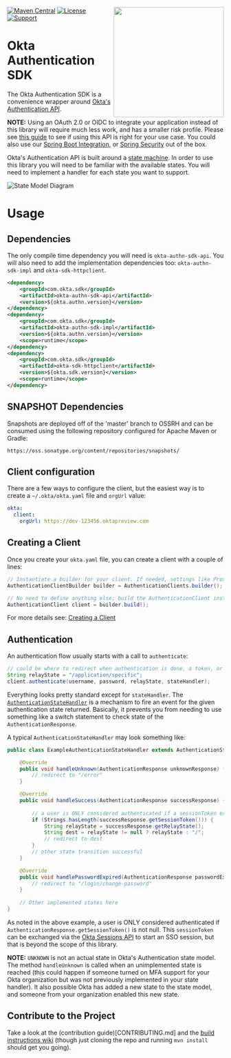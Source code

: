 [<img src="https://devforum.okta.com/uploads/oktadev/original/1X/bf54a16b5fda189e4ad2706fb57cbb7a1e5b8deb.png" align="right" width="256px"/>](https://devforum.okta.com/)
[![Maven Central](https://img.shields.io/maven-central/v/com.okta.authn.sdk/okta-authn-sdk-api.svg)](https://search.maven.org/#search%7Cga%7C1%7Cg%3A%22com.okta.authn.sdk%22%20a%3A%22okta-authn-sdk-api%22)
[![License](https://img.shields.io/badge/License-Apache%202.0-blue.svg)](https://opensource.org/licenses/Apache-2.0)
[![Support](https://img.shields.io/badge/support-Developer%20Forum-blue.svg)](https://devforum.okta.com/)

# Okta Authentication SDK

The Okta Authentication SDK is a convenience wrapper around [Okta's Authentication API](https://developer.okta.com/docs/api/resources/authn.html).

**NOTE:** Using an OAuth 2.0 or OIDC to integrate your application instead of this library will require much less work, and has a smaller risk profile. Please see [this guide](https://developer.okta.com/use_cases/authentication/) to see if using this API is right for your use case. You could also use our [Spring Boot Integration](https://github.com/okta/okta-spring-boot), or [Spring Security](https://developer.okta.com/blog/2017/12/18/spring-security-5-oidc) out of the box.

Okta's Authentication API is built around a [state machine](https://developer.okta.com/docs/api/resources/authn#transaction-state). In order to use this library you will need to be familiar with the available states. You will need to implement a handler for each state you want to support.  

![State Model Diagram](http://developer.okta.com/assets/img/auth-state-model.png "State Model Diagram")

# Usage

<!--
## Javadocs

You can see this project's Javadocs at https://developer.okta.com/okta-authn-java/ 
-->

## Dependencies

The only compile time dependency you will need is `okta-authn-sdk-api`.  You will also need to add the implementation dependencies too: `okta-authn-sdk-impl` and `okta-sdk-httpclient`.

``` xml
<dependency>
    <groupId>com.okta.sdk</groupId>
    <artifactId>okta-authn-sdk-api</artifactId>
    <version>${okta.authn.version}</version>
</dependency>
<dependency>
    <groupId>com.okta.sdk</groupId>
    <artifactId>okta-authn-sdk-impl</artifactId>
    <version>${okta.authn.version}</version>
    <scope>runtime</scope>
</dependency>
<dependency>
    <groupId>com.okta.sdk</groupId>
    <artifactId>okta-sdk-httpclient</artifactId>
    <version>${okta.sdk.version}</version>
    <scope>runtime</scope>
</dependency>
```

## SNAPSHOT Dependencies

Snapshots are deployed off of the 'master' branch to OSSRH and can be consumed using the following repository configured for Apache Maven or Gradle:
```
https://oss.sonatype.org/content/repositories/snapshots/
```

## Client configuration

There are a few ways to configure the client, but the easiest way is to create a `~/.okta/okta.yaml` file and `orgUrl` value:

``` yaml
okta:
  client:
    orgUrl: https://dev-123456.oktapreview.com
```

## Creating a Client

 Once you create your `okta.yaml` file, you can create a client with a couple of lines:

``` java
// Instantiate a builder for your client. If needed, settings like Proxy and connection timeouts can be defined here.
AuthenticationClientBuilder builder = AuthenticationClients.builder();

// No need to define anything else; build the AuthenticationClient instance.
AuthenticationClient client = builder.build();
```

For more details see: [Creating a Client](https://github.com/okta/okta-auth-java/wiki/Creating-a-Client)

## Authentication

An authentication flow usually starts with a call to `authenticate`:

```java
// could be where to redirect when authentication is done, a token, or null
String relayState = "/application/specific";
client.authenticate(username, password, relayState, stateHandler);
```

Everything looks pretty standard except for `stateHandler`.  The [`AuthenticationStateHandler`](https://github.com/okta/okta-auth-java/blob/master/api/src/main/java/com/okta/authn/sdk/AuthenticationStateHandler.java) is a mechanism to fire an event for the given authentication state returned.  Basically, it prevents you from needing to use something like a switch statement to check state of the `AuthenticationResponse`.

A typical `AuthenticationStateHandler` may look something like:

```java
public class ExampleAuthenticationStateHandler extends AuthenticationStateHandlerAdapter {

    @Override
    public void handleUnknown(AuthenticationResponse unknownResponse) {
        // redirect to "/error"
    }

    @Override
    public void handleSuccess(AuthenticationResponse successResponse) {
        
        // a user is ONLY considered authenticated if a sessionToken exists
        if (Strings.hasLength(successResponse.getSessionToken())) {
            String relayState = successResponse.getRelayState();
            String dest = relayState != null ? relayState : "/";
            // redirect to dest    
        }
        // other state transition successful 
    }

    @Override
    public void handlePasswordExpired(AuthenticationResponse passwordExpired) {
        // redirect to "/login/change-password"
    }
    
    // Other implemented states here
}
```

As noted in the above example, a user is ONLY considered authenticated if `AuthenticationResponse.getSessionToken()` is not null. This `sessionToken` can be exchanged via the [Okta Sessions API](https://developer.okta.com/docs/api/resources/authn.html#session-token) to start an SSO session, but that is beyond the scope of this library.

**NOTE:** `UNKNOWN` is not an actual state in Okta's Authentication state model. The method `handleUnknown` is called when an unimplemented state is reached (this could happen if someone turned on MFA support for your Okta organization but was not previously implemented in your state handler). It also possible Okta has added a new state to the state model, and someone from your organization enabled this new state.  

## Contribute to the Project

Take a look at the (contribution guide)[CONTRIBUTING.md] and the [build instructions wiki](https://github.com/okta/okta-auth-java/wiki/Build-It) (though just cloning the repo and running `mvn install` should get you going).
